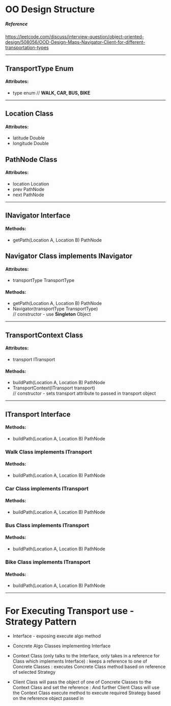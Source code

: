 # OO Design Structure

##### Reference
https://leetcode.com/discuss/interview-question/object-oriented-design/508056/OOD-Design-Maps-Navigator-Client-for-different-transportation-types

---

## TransportType Enum
 #### Attributes:
 - type enum // __WALK, CAR, BUS, BIKE__

---

## Location Class
 #### Attributes:
 - latitude Double
 - longitude Double

## PathNode Class
 #### Attributes:
 - location Location
 - prev PathNode
 - next PathNode

---

## INavigator Interface
 #### Methods:
 - getPath(Location A, Location B) PathNode

## Navigator Class implements INavigator
 #### Attributes:
 - transportType TransportType
 #### Methods:
 - getPath(Location A, Location B) PathNode
 - Navigator(transportType TransportType) \
// constructor - use __Singleton__ Object

---

## TransportContext Class
 #### Attributes:
 - transport ITransport
 #### Methods:
 - buildPath(Location A, Location B) PathNode
 - TransportContext(ITransport transport) \
// constructor - sets transport attribute to passed in transport object

---

## ITransport Interface
 #### Methods:
 - buildPath(Location A, Location B) PathNode

### Walk Class implements ITransport
 #### Methods:
 - buildPath(Location A, Location B) PathNode

### Car Class implements ITransport
 #### Methods:
 - buildPath(Location A, Location B) PathNode

### Bus Class implements ITransport
 #### Methods:
 - buildPath(Location A, Location B) PathNode

### Bike Class implements ITransport
 #### Methods:
 - buildPath(Location A, Location B) PathNode

---

# For Executing Transport use - Strategy Pattern

- Interface - exposing execute algo method
- Concrete Algo Classes implementing Interface

- Context Class (only talks to the Interface,
                only takes in a reference for Class which implements Interface)
    : keeps a reference to one of Concrete Classes
    : executes Concrete Class method based on reference of selected Strategy

- Client Class will pass the object of one of Concrete Classes to the Context Class
    and set the reference
    : And further Client Class will use the Context Class execute method to execute
    required Strategy based on the reference object passed in